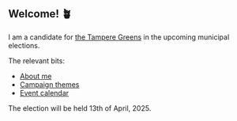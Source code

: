 ## Welcome! &#129716;

I am a candidate for [the Tampere Greens](https://www.tampereenvihreat.fi/kuntavaalit25/?kieli=en&vaali=kuntavaalit-2025&kunta=k837&ehdokas=hallikainen-pertti-7283) in the upcoming municipal elections.

The relevant bits:
- [About me](/page/about/)
- [Campaign themes](/page/politik/)
- [Event calendar](/page/res/event-calendar/)


The election will be held 13th of April, 2025.